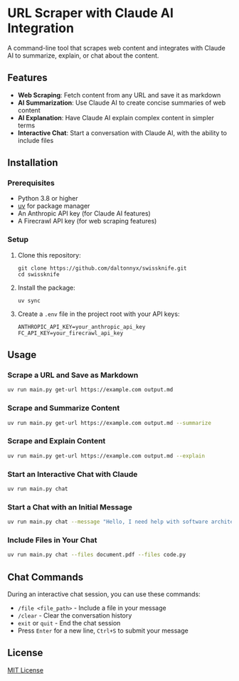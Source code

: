 # URL Scraper with Claude AI Integration

A command-line tool that scrapes web content and integrates with Claude AI to summarize, explain, or chat about the content.

## Features

- **Web Scraping**: Fetch content from any URL and save it as markdown
- **AI Summarization**: Use Claude AI to create concise summaries of web content
- **AI Explanation**: Have Claude AI explain complex content in simpler terms
- **Interactive Chat**: Start a conversation with Claude AI, with the ability to include files

## Installation

### Prerequisites

- Python 3.8 or higher
- [uv](https://github.com/astral-sh/uv) for package manager
- An Anthropic API key (for Claude AI features)
- A Firecrawl API key (for web scraping features)

### Setup

1. Clone this repository:

   ```
   git clone https://github.com/daltonnyx/swissknife.git
   cd swissknife
   ```

2. Install the package:

   ```
   uv sync
   ```

3. Create a `.env` file in the project root with your API keys:

   ```
   ANTHROPIC_API_KEY=your_anthropic_api_key
   FC_API_KEY=your_firecrawl_api_key
   ```

## Usage

### Scrape a URL and Save as Markdown

```bash
uv run main.py get-url https://example.com output.md
```

### Scrape and Summarize Content

```bash
uv run main.py get-url https://example.com output.md --summarize
```

### Scrape and Explain Content

```bash
uv run main.py get-url https://example.com output.md --explain
```

### Start an Interactive Chat with Claude

```bash
uv run main.py chat
```

### Start a Chat with an Initial Message

```bash
uv run main.py chat --message "Hello, I need help with software architecture"
```

### Include Files in Your Chat

```bash
uv run main.py chat --files document.pdf --files code.py
```

## Chat Commands

During an interactive chat session, you can use these commands:

- `/file <file_path>` - Include a file in your message
- `/clear` - Clear the conversation history
- `exit` or `quit` - End the chat session
- Press `Enter` for a new line, `Ctrl+S` to submit your message

## License

[MIT License](LICENSE)
